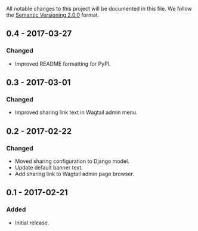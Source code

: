 All notable changes to this project will be documented in this file.
We follow the [Semantic Versioning 2.0.0](http://semver.org/) format.


## 0.4 - 2017-03-27

### Changed
- Improved README formatting for PyPI.


## 0.3 - 2017-03-01

### Changed
- Improved sharing link text in Wagtail admin menu.


## 0.2 - 2017-02-22

### Changed
- Moved sharing configuration to Django model.
- Update default banner text.
- Add sharing link to Wagtail admin page browser.


## 0.1 - 2017-02-21

### Added
- Initial release.
